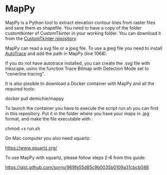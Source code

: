 # MapPy

MapPy is a Python tool to extract elevation contour lines from raster files and save them as shapefile.
You need to have a copy of the folder customtkinter of CustomTkinter in your working folder.
You can download it from the [CustomTkinter repository](https://github.com/TomSchimansky/CustomTkinter).

MapPy can read a svg file or a jpeg file. To use a jpeg file you need to install [AutoTrace](https://github.com/autotrace/autotrace/releases)
and add the path in MapPy (line 1068).

If you do not have autotrace installed, you can create the .svg file with Inkscape, usinc the function Trace Bitmap with Detection Mode set to "cenerline tracing".


It is also pissible to download a Docker container with MapPy and all the required tools:

docker pull demichie/mappy

To launch the container you have to execute the script run.sh you can find in this repository. Put it in the folder where you have your maps in .jpg format, and make the file executable with :

chmod +x run.sh

On Mac computer you also need xquartz:

https://www.xquartz.org/

To use MapPy with xquartz, please follow steps 2-6 from this guide:

https://gist.github.com/sorny/969fe55d85c9b0035b0109a31cbcb088

